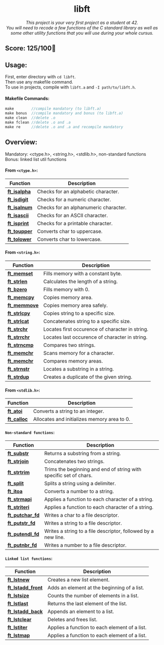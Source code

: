 <h1 align="center">
 libft
</h1>

*<p align="center">This project is your very first project as a student at 42.<br>
You will need to recode a few functions of the C standard library as well as some other utility functions that you will use during your whole cursus.</p>*

## Score: 125/100🎉

## Usage:  
First, enter directory with `cd libft`.  
Then use any makefile command.  
To use in projects, compile with `libft.a` and `-I path/to/libft.h`.

#### Makefile Commands:
```C
make        //compile mandatory (to libft.a)
make bonus  //compile mandatory and bonus (to libft.a)
make clean  //delete .o
make fclean //delete .o and .a
make re     //delete .o and .a and recompile mandatory
```

## Overview:
Mandatory: <ctype.h>, <string.h>, <stdlib.h>, non-standard functions  
Bonus: linked list util functions

#### From `<ctype.h>`:
| Function | Description |
| ---------- | ----------- |
| [**ft_isalpha**](https://github.com/heyitsyosh/42_libft/blob/main/libft/ft_isalpha.c) | Checks for an alphabetic character. |
| [**ft_isdigit**](https://github.com/heyitsyosh/42_libft/blob/main/libft/ft_isdigit.c) | Checks for a numeric character. |
| [**ft_isalnum**](https://github.com/heyitsyosh/42_libft/blob/main/libft/ft_isdigit.c) | Checks for an alphanumeric character. |
| [**ft_isascii**](https://github.com/heyitsyosh/42_libft/blob/main/libft/ft_isascii.c) | Checks for an ASCII character. |
| [**ft_isprint**](https://github.com/heyitsyosh/42_libft/blob/main/libft/ft_isprint.c) | Checks for a printable character. |
| [**ft_toupper**](https://github.com/heyitsyosh/42_libft/blob/main/libft/ft_toupper.c) | Converts char to uppercase. |
| [**ft_tolower**](https://github.com/heyitsyosh/42_libft/blob/main/libft/ft_tolower.c) | Converts char to lowercase. |

#### From `<string.h>`:
| Function | Description |
| ---------- | ----------- |
| [**ft_memset**](https://github.com/heyitsyosh/42_libft/blob/main/libft/ft_memset.c) | Fills memory with a constant byte. |
| [**ft_strlen**](https://github.com/heyitsyosh/42_libft/blob/main/libft/ft_strlen.c) | Calculates the length of a string. |
| [**ft_bzero**](https://github.com/heyitsyosh/42_libft/blob/main/libft/ft_bzero.c) | Fills memory with 0. | 
| [**ft_memcpy**](https://github.com/heyitsyosh/42_libft/blob/main/libft/ft_memcpy.c) | Copies memory area. |
| [**ft_memmove**](https://github.com/heyitsyosh/42_libft/blob/main/libft/ft_memmove.c) | Copies memory area safely. |
| [**ft_strlcpy**](https://github.com/heyitsyosh/42_libft/blob/main/libft/ft_strlcpy.c) | Copies string to a specific size. |
| [**ft_strlcat**](https://github.com/heyitsyosh/42_libft/blob/main/libft/ft_strlcat.c) | Concatenates string to a specific size. |
| [**ft_strchr**](https://github.com/heyitsyosh/42_libft/blob/main/libft/ft_strchr.c) | Locates first occurence of character in string. |
| [**ft_strrchr**](https://github.com/heyitsyosh/42_libft/blob/main/libft/ft_strrchr.c) | Locates last occurence of character in string. |
| [**ft_strncmp**](https://github.com/heyitsyosh/42_libft/blob/main/libft/ft_strncmp.c) | Compares two strings. |
| [**ft_memchr**](https://github.com/heyitsyosh/42_libft/blob/main/libft/ft_memchr.c) | Scans memory for a character. |
| [**ft_memchr**](https://github.com/heyitsyosh/42_libft/blob/main/libft/ft_memcmp.c) | Compares memory areas. |
| [**ft_strnstr**](https://github.com/heyitsyosh/42_libft/blob/main/libft/ft_strnstr.c) | Locates a substring in a string. |
| [**ft_strdup**](https://github.com/heyitsyosh/42_libft/blob/main/libft/ft_strdup.c) | Creates a duplicate of the given string. |

#### From `<stdlib.h>`:
| Function | Description |
| ---------- | ----------- |
| [**ft_atoi**](https://github.com/heyitsyosh/42_libft/blob/main/libft/ft_atoi.c) | Converts a string to an integer. |
| [**ft_calloc**](https://github.com/heyitsyosh/42_libft/blob/main/libft/ft_calloc.c) | Allocates and initializes memory area to 0. |

#### `Non-standard functions`:
| Function | Description |
| ---------- | ----------- |
| [**ft_substr**](https://github.com/heyitsyosh/42_libft/blob/main/libft/ft_substr.c) | Returns a substring from a string. |
| [**ft_strjoin**](https://github.com/heyitsyosh/42_libft/blob/main/libft/ft_strjoin.c) | Concatenates two strings. |
| [**ft_strtrim**](https://github.com/heyitsyosh/42_libft/blob/main/libft/ft_strtrim.c) | Trims the beginning and end of string with specific set of chars. |
| [**ft_split**](https://github.com/heyitsyosh/42_libft/blob/main/libft/ft_split.c) | Splits a string using a delimiter. |
| [**ft_itoa**](https://github.com/heyitsyosh/42_libft/blob/main/libft/ft_itoa.c) | Converts a number to a string. |
| [**ft_strmapi**](https://github.com/heyitsyosh/42_libft/blob/main/libft/ft_strmapi.c) | Applies a function to each character of a string. |
| [**ft_striteri**](https://github.com/heyitsyosh/42_libft/blob/main/libft/ft_striteri.c) | Applies a function to each character of a string. |
| [**ft_putchar_fd**](https://github.com/heyitsyosh/42_libft/blob/main/libft/ft_putchar_fd.c) | Writes a char to a file descriptor. |
| [**ft_putstr_fd**](https://github.com/heyitsyosh/42_libft/blob/main/libft/ft_putstr_fd.c) | Writes a string to a file descriptor. |
| [**ft_putendl_fd**](https://github.com/heyitsyosh/42_libft/blob/main/libft/ft_putendl_fd.c) | Writes a string to a file descriptor, followed by a new line. |
| [**ft_putnbr_fd**](https://github.com/heyitsyosh/42_libft/blob/main/libft/ft_putnbr_fd.c) | Writes a number to a file descriptor. |

#### `Linked list functions`:
| Function | Description |
| ---------- | ----------- |
| [**ft_lstnew**](https://github.com/heyitsyosh/42_libft/blob/main/libft/ft_lstnew.c) | Creates a new list element. |
| [**ft_lstadd_front**](https://github.com/heyitsyosh/42_libft/blob/main/libft/ft_lstadd_front.c) | Adds an element at the beginning of a list. |
| [**ft_lstsize**](https://github.com/heyitsyosh/42_libft/blob/main/libft/ft_lstsize.c) | Counts the number of elements in a list. |
| [**ft_lstlast**](https://github.com/heyitsyosh/42_libft/blob/main/libft/ft_lstlast.c) | Returns the last element of the list. |
| [**ft_lstadd_back**](https://github.com/heyitsyosh/42_libft/blob/main/libft/ft_lstadd_back.c) | Appends an element to a list. |
| [**ft_lstclear**](https://github.com/heyitsyosh/42_libft/blob/main/libft/ft_lstclear.c) | Deletes and frees list. |
| [**ft_lstiter**](https://github.com/heyitsyosh/42_libft/blob/main/libft/ft_lstiter.c) | Applies a function to each element of a list. |
| [**ft_lstmap**](https://github.com/heyitsyosh/42_libft/blob/main/libft/ft_lstmap.c) | Applies a function to each element of a list. |
